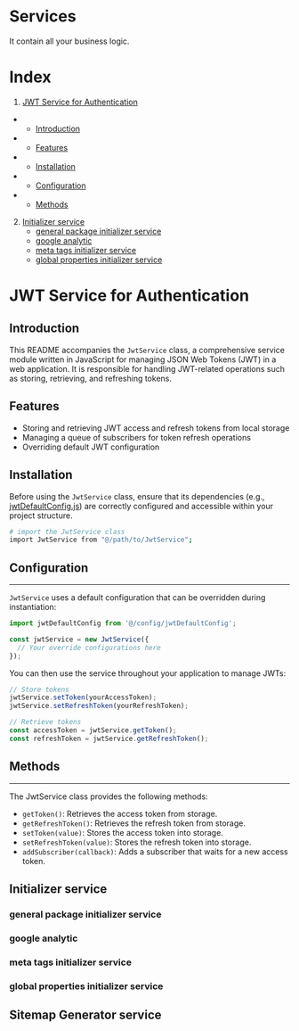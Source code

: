 # Services
It contain all your business logic.

# Index
1.  [JWT Service for Authentication](#jwt-service-for-authentication)
  - -    [Introduction](#introduction)
  - -    [Features](#features)
  - -    [Installation](#installation)
  - -    [Configuration](#configuration)
  - -    [Methods](#methods)
2.  [Initializer service](#initializer-service)
    - [general package initializer service](#general-package-initializer-service)
    - [google analytic](#google-analytic)
    - [meta tags initializer service](#meta-tags-initializer-service)
    - [global properties initializer service](#global-properties-initializer-service)


# JWT Service for Authentication

## Introduction
This README accompanies the `JwtService` class, a comprehensive service module written in JavaScript for managing JSON Web Tokens (JWT) in a web application. It is responsible for handling JWT-related operations such as storing, retrieving, and refreshing tokens.

## Features
- Storing and retrieving JWT access and refresh tokens from local storage
- Managing a queue of subscribers for token refresh operations
- Overriding default JWT configuration

## Installation
Before using the `JwtService` class, ensure that its dependencies (e.g., [jwtDefaultConfig.js](../config/jwtDefaultConfig.js)) are correctly configured and accessible within your project structure.

```bash
# import the JwtService class
import JwtService from "@/path/to/JwtService";
```

## Configuration
_____________________
`JwtService` uses a default configuration that can be overridden during instantiation:

```javascript
import jwtDefaultConfig from '@/config/jwtDefaultConfig';

const jwtService = new JwtService({
  // Your override configurations here
});
```

You can then use the service throughout your application to manage JWTs:
```javascript
// Store tokens
jwtService.setToken(yourAccessToken);
jwtService.setRefreshToken(yourRefreshToken);

// Retrieve tokens
const accessToken = jwtService.getToken();
const refreshToken = jwtService.getRefreshToken();
```

## Methods
________________________

The JwtService class provides the following methods:

-   `getToken()`: Retrieves the access token from storage.
- `getRefreshToken()`: Retrieves the refresh token from storage.
- `setToken(value)`: Stores the access token into storage.
- `setRefreshToken(value)`: Stores the refresh token into storage.
- `addSubscriber(callback)`: Adds a subscriber that waits for a new access token.
## Initializer service

### general package initializer service

### google analytic

### meta tags initializer service

### global properties initializer service



## Sitemap Generator service